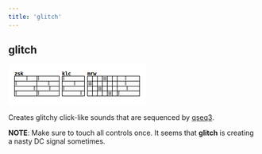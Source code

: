 ```yaml
---
title: 'glitch'
---
```


## glitch

![glitch](glitch.png)

Creates glitchy click-like sounds that are sequenced by [qseq3](../qseq3).

**NOTE**: Make sure to touch all controls once. It seems that **glitch**
is creating a nasty DC signal sometimes.
